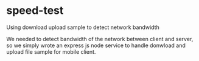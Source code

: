 # speed-test
Using download upload sample to detect network bandwidth

We needed to detect bandwidth of the network between client and server, so we simply wrote an express js node service to handle donwload and upload file sample for mobile client.
